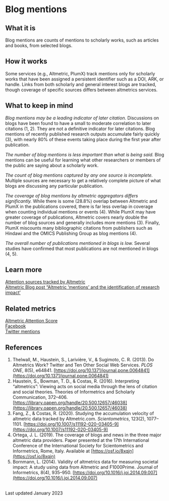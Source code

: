 # Blog mentions

## What it is

Blog mentions are counts of mentions to scholarly works, such as articles and books, from selected blogs. 


## How it works
Some services (e.g., Altmetric, PlumX) track mentions only for scholarly works that have been assigned a persistent identifier such as a DOI, ARK, or handle. Links from both scholarly and general interest blogs are tracked, though coverage of specific sources differs between altmetrics services.


## What to keep in mind
*Blog mentions may be a leading indicator of later citation.* Discussions on blogs have been found to have a small to moderate correlation to later citations (1, 2). They are not a definitive indicator for later citations. Blog mentions of recently published research outputs accumulate fairly quickly (3), with nearly 80% of these events taking place during the first year after publication.

*The number of blog mentions is less important than what is being said.* Blog mentions can be useful for learning what other researchers or members of the public are saying about a scholarly work. 

*The count of blog mentions captured by any one source is incomplete.* Multiple sources are necessary to get a relatively complete picture of what blogs are discussing any particular publication.

*The coverage of blog mentions by altmetric aggregators differs significantly.* While there is some (28.8%) overlap between Altmetric and PlumX in the publications covered, there is far less overlap in coverage when counting individual mentions or events (4). While PlumX may have greater coverage of publications, Altmetric covers nearly double the number of blog sources and generally includes more mentions (3). Finally, PlumX miscounts many bibliographic citations from publishers such as Hindawi and the OMICS Publishing Group as blog mentions (4).

*The overall number of publications mentioned in blogs is low.* Several studies have confirmed that most publications are not mentioned in blogs (4, 5).

## Learn more
[Attention sources tracked by Altmetric](https://help.altmetric.com/support/solutions/articles/6000235927-blogs)  <br>
[Altmetric Blog post “Altmetric ‘mentions’ and the identification of research impact’](https://www.digital-science.com/blog/2015/02/digital-research-report-altmetric-mentions-and-the-identification-of-research-impact/) <br>


## Related metrics

[Altmetric Attention Score]()  <br>
[Facebook]() <br>
[Twitter mentions]() <br>


## References
1. Thelwall, M., Haustein, S., Larivière, V., & Sugimoto, C. R. (2013). Do Altmetrics Work? Twitter and Ten Other Social Web Services. *PLOS ONE*, 8(5), e64841. [https://doi.org/10.1371/journal.pone.0064841](https://doi.org/10.1371/journal.pone.0064841)
2. Haustein, S., Bowman, T. D., & Costas, R. (2016). Interpreting “altmetrics”: Viewing acts on social media through the lens of citation and social theories. Theories of Informetrics and Scholarly Communication, 372–406. [https://library.oapen.org/handle/20.500.12657/46038](https://library.oapen.org/handle/20.500.12657/46038)
3. Fang, Z., & Costas, R. (2020). Studying the accumulation velocity of altmetric data tracked by Altmetric.com. *Scientometrics*, 123(2), 1077–1101. [https://doi.org/10.1007/s11192-020-03405-9](https://doi.org/10.1007/s11192-020-03405-9) 
4. Ortega, J. L. (2019). The coverage of blogs and news in the three major altmetric data providers. Paper presented at the 17th International Conference of the International Society for Scientometrics and Informetrics, Rome, Italy. Available at [https://osf.io/8xqjn](https://osf.io/8xqjn) 
5. Bornmann, L. (2014). Validity of altmetrics data for measuring societal impact: A study using data from Altmetric and F1000Prime. Journal of Informetrics, 8(4), 935–950. [https://doi.org/10.1016/j.joi.2014.09.007](https://doi.org/10.1016/j.joi.2014.09.007) <br />

<br>
Last updated January 2023
